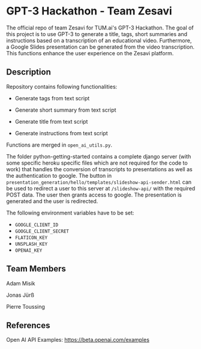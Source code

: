 # GPT-3 Hackathon - Team Zesavi
The official repo of team Zesavi for TUM.ai's GPT-3 Hackathon. The goal of this project is to use GPT-3 to generate a title, tags, short summaries and instructions based on a transcription of an educational video. Furthermore, a Google Slides presentation can be generated from the video transcription. This functions enhance the user experience on the Zesavi platform.

## Description 
Repository contains following functionalities:

- Generate tags from text script 

- Generate short summary from text script

- Generate title from text script 

- Generate instructions from text script 

Functions are merged in `open_ai_utils.py`.

The folder python-getting-started contains a complete django server (with some specific heroku specific files which are not required for the code to work) that handles the conversion of transcripts to presentations as well as the authentication to google. The button in `presentation_generation/hello/templates/slideshow-api-sender.html` can be used to redirect a user to this server at `/slideshow-api/` with the required POST data. The user then grants access to google. The presentation is generated and the user is redirected.

The following environment variables have to be set:
- `GOOGLE_CLIENT_ID`
- `GOOGLE_CLIENT_SECRET`
- `FLATICON_KEY`
- `UNSPLASH_KEY`
- `OPENAI_KEY`

## Team Members

Adam Misik

Jonas Jürß

Pierre Toussing

## References 

Open AI API Examples: https://beta.openai.com/examples
